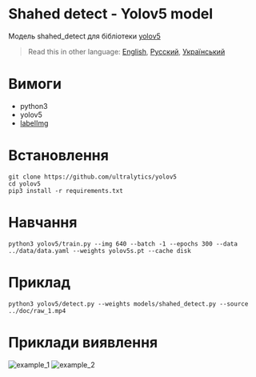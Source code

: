 # Shahed detect - Yolov5 model

Модель shahed_detect для бібліотеки [yolov5](https://github.com/ultralytics/yolov5)

> Read this in other language: [English](README.en.md), [Русский](README.md), [Український](README.ua.md)

# Вимоги
* python3
* yolov5
* [labelImg](https://github.com/heartexlabs/labelImg) 

# Встановлення
```shell
git clone https://github.com/ultralytics/yolov5
cd yolov5
pip3 install -r requirements.txt
```

# Навчання
```shell
python3 yolov5/train.py --img 640 --batch -1 --epochs 300 --data ../data/data.yaml --weights yolov5s.pt --cache disk
```

# Приклад
```shell
python3 yolov5/detect.py --weights models/shahed_detect.py --source ../doc/raw_1.mp4
```

# Приклади виявлення
![example_1]()
![example_2]()
